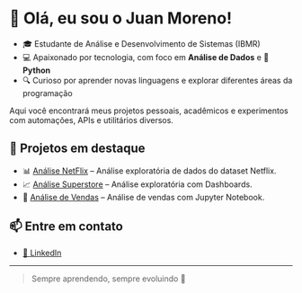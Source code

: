 # 👋 Olá, eu sou o Juan Moreno!

- 🎓 Estudante de Análise e Desenvolvimento de Sistemas (IBMR)  
- 💻 Apaixonado por tecnologia, com foco em **Análise de Dados** e **🐍 Python**
- 🔍 Curioso por aprender novas linguagens e explorar diferentes áreas da programação  

Aqui você encontrará meus projetos pessoais, acadêmicos e experimentos com automações, APIs e utilitários diversos.

## 🚀 Projetos em destaque

- 📊 [Análise NetFlix](https://github.com/JuanDaCunhaMoreno/analise-netflix) – Análise exploratória de dados do dataset Netflix.
- 📈 [Análise Superstore](https://github.com/JuanDaCunhaMoreno/superstore-dashboard) – Análise exploratória com Dashboards.
- 🛒 [Análise de Vendas](https://github.com/JuanDaCunhaMoreno/Analise_Vendas_Loja) – Análise de vendas com Jupyter Notebook. 

## 📫 Entre em contato

- [💼 LinkedIn](https://www.linkedin.com/in/juan-da-cunha-moreno-29752a222/)

---

> Sempre aprendendo, sempre evoluindo 🚀
